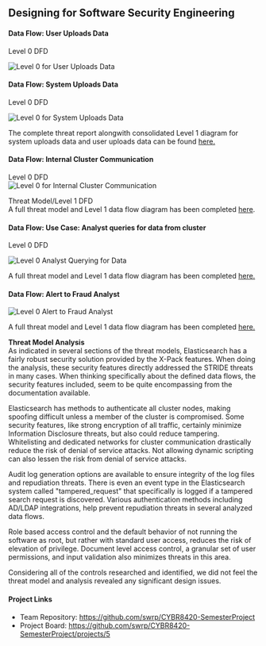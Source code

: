 ## Designing for Software Security Engineering
#### Data Flow: User Uploads Data
Level 0 DFD

![Level 0 for User Uploads Data](https://github.com/swrp/CYBR8420-SemesterProject/blob/maddagada-TMT/Threat%20Models/Analyst%20Pushes%20Data%20Into%20Cluster-Level-0.PNG)

#### Data Flow: System Uploads Data
Level 0 DFD

![Level 0 for System Uploads Data](https://github.com/swrp/CYBR8420-SemesterProject/blob/maddagada-TMT/Threat%20Models/Application%20Pushes%20Data%20Into%20Cluster-Level_0.PNG)

The complete threat report alongwith consolidated Level 1 diagram for system uploads data and user uploads data can be found <a href = "https://swrp.github.io/CYBR8420-SemesterProject/UpdatingDataToCluster.htm">here.</a>

#### Data Flow: Internal Cluster Communication
Level 0 DFD  
![Level 0 for Internal Cluster Communication](https://github.com/swrp/CYBR8420-SemesterProject/blob/master/Threat%20Models/InternalClusterCommunication_Level_0.PNG)  

Threat Model/Level 1 DFD  
A full threat model and Level 1 data flow diagram has been completed <a href = "https://swrp.github.io/CYBR8420-SemesterProject/InternalClusterCommunication_ThreatReport.htm">here</a>.

#### Data Flow: Use Case: Analyst queries for data from cluster

Level 0 DFD

![Level 0 Analyst Querying for Data](https://github.com/swrp/CYBR8420-SemesterProject/blob/swrp-TMT/Threat%20Models/AnalystQueriesForFraudReports.png)

A full threat model and Level 1 data flow diagram has been completed <a href = "https://swrp.github.io/CYBR8420-SemesterProject/AnalystQueriesForFraudReprts.htm">here.</a>


#### Data Flow: Alert to Fraud Analyst
![Level 0 Alert to Fraud Analyst](https://github.com/swrp/CYBR8420-SemesterProject/blob/master/Threat%20Models/AlertToFraudAnalyst.PNG)

A full threat model and Level 1 data flow diagram has been completed <a href = "https://swrp.github.io/CYBR8420-SemesterProject/AlertToFraudAnalyst.htm">here.</a>



**Threat Model Analysis**  
As indicated in several sections of the threat models, Elasticsearch has a fairly robust security solution provided by the X-Pack features.  When doing the analysis, these security features directly addressed the STRIDE threats in many cases.  When thinking specifically about the defined data flows, the security features included, seem to be quite encompassing from the documentation available.  

Elasticsearch has methods to authenticate all cluster nodes, making spoofing difficult unless a member of the cluster is compromised.  Some security features, like strong encryption of all traffic, certainly minimize Information Disclosure threats, but also could reduce tampering.  Whitelisting and dedicated networks for cluster communication drastically reduce the risk of denial of service attacks.  Not allowing dynamic scripting can also lessen the risk from denial of service attacks.

Audit log generation options are available to ensure integrity of the log files and repudiation threats.  There is even an event type in the Elasticsearch system called "tampered_request" that specifically is logged if a tampered search request is discovered.  Various authentication methods including AD/LDAP integrations, help prevent repudiation threats in several analyzed data flows.

Role based access control and the default behavior of not running the software as root, but rather with standard user access, reduces the risk of elevation of privilege.  Document level access control, a granular set of user permissions, and input validation also minimizes threats in this area. 

Considering all of the controls researched and identified, we did not feel the threat model and analysis revealed any significant design issues.

#### Project Links
* Team Repository: https://github.com/swrp/CYBR8420-SemesterProject
* Project Board: https://github.com/swrp/CYBR8420-SemesterProject/projects/5
